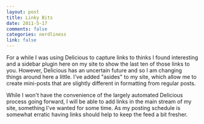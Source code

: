 ```yaml
--- 
layout: post
title: Linky Bits
date: 2011-5-17
comments: false
categories: nerdliness
link: false
---
```

For a while I was using Delicious to capture links to thinks I found interesting and a sidebar plugin here on my site to show the last ten of those links to you. However, Delicious has an uncertain future and so I am changing things around here a little. I've added "asides" to my site, which allow me to create mini-posts that are slightly different in formatting from regular posts.

While I won't have the convenience of the largely automated Delicious process going forward, I will be able to add links in the main stream of my site, something I've wanted for some time. As my posting schedule is somewhat erratic having links should help to keep the feed a bit fresher.
